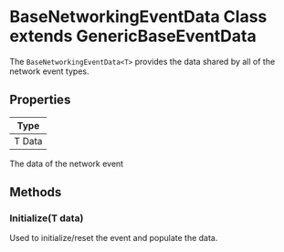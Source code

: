 # BaseNetworkingEventData<T> Class extends GenericBaseEventData

The `BaseNetworkingEventData<T>` provides the data shared by all of the network event types.

## Properties

| Type |
| --- |
| T Data |

The data of the network event

## Methods

### Initialize(T data)

Used to initialize/reset the event and populate the data.
